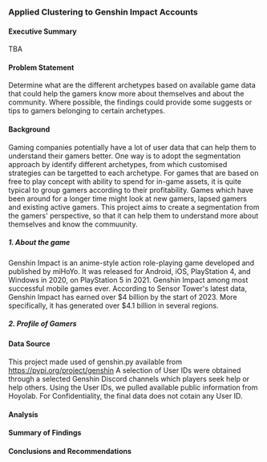 ### Applied Clustering to Genshin Impact Accounts

#### Executive Summary

TBA

#### Problem Statement

Determine what are the different archetypes based on available game data that could help the gamers know more about themselves and about the community. Where possible, the findings could provide some suggests or tips to gamers belonging to certain archetypes.

#### Background

Gaming companies potentially have a lot of user data that can help them to understand their gamers better. One way is to adopt the segmentation approach by identify different archetypes, from which customised strategies can be targetted to each archetype. For games that are based on free to play concept with ability to spend for in-game assets, it is quite typical to group gamers according to their profitability. Games which have been around for a longer time might look at new gamers, lapsed gamers and existing active gamers. This project aims to create a segmentation from the gamers' perspective, so that it can help them to understand more about themselves and know the commuunity.

##### 1. About the game

Genshin Impact is an anime-style action role-playing game developed and published by miHoYo. It was released for Android, iOS, PlayStation 4, and Windows in 2020, on PlayStation 5 in 2021. Genshin Impact among most successful mobile games ever. According to Sensor Tower's latest data, Genshin Impact has earned over $4 billion by the start of 2023. More specifically, it has generated over $4.1 billion in several regions.

##### 2. Profile of Gamers

#### Data Source

This project made used of genshin.py available from https://pypi.org/project/genshin A selection of User IDs were obtained through a selected Genshin Discord channels which players seek help or help others. Using the User IDs, we pulled available public information from Hoyolab. For Confidentiality, the final data does not cotain any User ID.

#### Analysis

#### Summary of Findings

#### Conclusions and Recommendations
